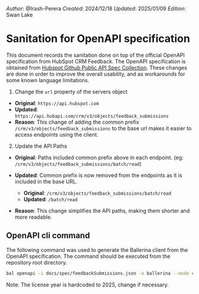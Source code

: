 _Author_:  @Irash-Perera 
_Created_: 2024/12/18 
_Updated_: 2025/01/09 
_Edition_: Swan Lake

# Sanitation for OpenAPI specification

This document records the sanitation done on top of the official OpenAPI specification from HubSpot CRM Feedback.
The OpenAPI specification is obtained from [Hubspot Github Public API Spec Collection](https://github.com/HubSpot/HubSpot-public-api-spec-collection/blob/main/PublicApiSpecs/CRM/Feedback%20Submissions/Rollouts/424/v3/feedbackSubmissions.json).
These changes are done in order to improve the overall usability, and as workarounds for some known language limitations.

1. Change the `url` property of the servers object

- **Original**:
  ``https://api.hubspot.com``
- **Updated**:
  ``https://api.hubapi.com/crm/v3/objects/feedback_submissions``
- **Reason**:  This change of adding the common prefix `/crm/v3/objects/feedback_submissions` to the base url makes it easier to access endpoints using the client.

2. Update the API Paths

- **Original**: Paths included common prefix above in each endpoint. (eg: ``/crm/v3/objects/feedback_submissions/batch/read``)
- **Updated**: Common prefix is now removed from the endpoints as it is included in the base URL.

  - **Original**: ``/crm/v3/objects/feedback_submissions/batch/read``
  - **Updated**: ``/batch/read``
- **Reason**:  This change simplifies the API paths, making them shorter and more readable.

## OpenAPI cli command

The following command was used to generate the Ballerina client from the OpenAPI specification. The command should be executed from the repository root directory.

```bash
bal openapi -i docs/spec/feedbackSubmissions.json -o ballerina --mode client --license docs/license.txt
```

Note: The license year is hardcoded to 2025, change if necessary.
